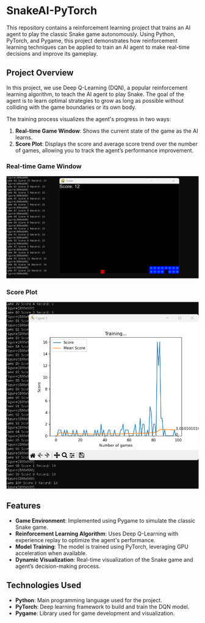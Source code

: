 # SnakeAI-PyTorch

This repository contains a reinforcement learning project that trains an AI agent to play the classic Snake game autonomously. Using Python, PyTorch, and Pygame, this project demonstrates how reinforcement learning techniques can be applied to train an AI agent to make real-time decisions and improve its gameplay.

## Project Overview

In this project, we use Deep Q-Learning (DQN), a popular reinforcement learning algorithm, to teach the AI agent to play Snake. The goal of the agent is to learn optimal strategies to grow as long as possible without colliding with the game boundaries or its own body.

The training process visualizes the agent's progress in two ways:
1. **Real-time Game Window**: Shows the current state of the game as the AI learns.
2. **Score Plot**: Displays the score and average score trend over the number of games, allowing you to track the agent’s performance improvement.

### Real-time Game Window
![Real-time Game Window](images/game.png)

### Score Plot
![Score Plot](images/plot.png)

## Features

- **Game Environment**: Implemented using Pygame to simulate the classic Snake game.
- **Reinforcement Learning Algorithm**: Uses Deep Q-Learning with experience replay to optimize the agent's performance.
- **Model Training**: The model is trained using PyTorch, leveraging GPU acceleration when available.
- **Dynamic Visualization**: Real-time visualization of the Snake game and agent’s decision-making process.

## Technologies Used

- **Python**: Main programming language used for the project.
- **PyTorch**: Deep learning framework to build and train the DQN model.
- **Pygame**: Library used for game development and visualization.
